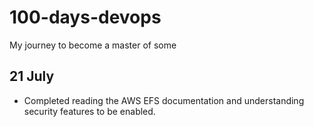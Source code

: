 # 100-days-devops
My journey to become a master of some 


## 21 July
- Completed reading the AWS EFS documentation and understanding security features to be enabled.
